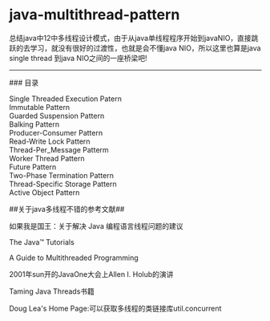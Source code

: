# java-multithread-pattern

总结java中12中多线程设计模式，由于从java单线程程序开始到javaNIO，直接跳跃的去学习，就没有很好的过渡性，也就是会不懂java NIO，所以这里也算是java single thread 到java NIO之间的一座桥梁吧!


--------------------
<div id="toc">
### 目录


- [Single Threaded Execution Patern](#single-thread)
- [Immutable Pattern](#immutable-pattern)
- [Guarded Suspension Pattern](#guarded-suspension)
- [Balking Pattern](#balking-pattern)
- [Producer-Consumer Pattern](toc/5.producer-consumer.md)
- [Read-Write Lock Pattern](#read-write-lock)
- [Thread-Per_Message Patterm](#thread-per-message)
- [Worker Thread Pattern](#work-thread)
- [Future Pattern](#future-pattern)
- [Two-Phase Termination Pattern](#two-phase-termination)
- [Thread-Specific Storage Pattern](#thread-specific-storage)
- [Active Object Pattern](#active-object)


##关于java多线程不错的参考文献##

- [如果我是国王：关于解决 Java 编程语言线程问题的建议](https://www.ibm.com/developerworks/cn/java/j-king/)
 - [The Java™ Tutorials](https://docs.oracle.com/javase/tutorial/essential/concurrency/index.html)
 - [A Guide to Multithreaded Programming](http://www8.cs.umu.se/kurser/TDBC64/VT03/pthreads/pthread-primer.pdf)
 - 	[2001年sun开的JavaOne大会上Allen I. Holub的演讲](http://denninginstitute.com/pjd/cs571/RES/javathreads.pdf)
 - [Taming Java Threads书籍](http://read.pudn.com/downloads127/ebook/539452/Apress-Taming-Java-Threads.pdf)

- [Doug Lea's Home Page](http://g.oswego.edu/dl/):可以获取多线程的类链接库util.concurrent